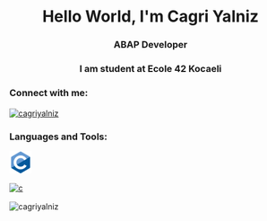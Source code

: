 <h1 align="center">Hello World, I'm Cagri Yalniz</h1>
<h3 align="center">ABAP Developer</h3>
<h3 align="center">I am student at Ecole 42 Kocaeli</h3>

<h3 align="left">Connect with me:</h3>
<p align="left">
<a href="https://linkedin.com/in/cagriyalniz" target="blank"><img align="center" src="https://raw.githubusercontent.com/rahuldkjain/github-profile-readme-generator/master/src/images/icons/Social/linked-in-alt.svg" alt="cagriyalniz" height="30" width="40" /></a>
</p>

<h3 align="left">Languages and Tools:</h3>
<p align="left"> <a href="https://www.cprogramming.com/" target="_blank" rel="noreferrer"> <img src="https://raw.githubusercontent.com/devicons/devicon/master/icons/c/c-original.svg" alt="c" width="40" height="40"/> </a> </p>
<p align="left"> <a href="https://www.cprogramming.com/" target="_blank" rel="noreferrer"> <img src="" alt="c" width="40" height="40"/> </a> </p>
<p><img align="center" src="https://github-readme-stats.vercel.app/api/top-langs?username=cagriyalniz&show_icons=true&locale=en&layout=compact" alt="cagriyalniz" /></p>
